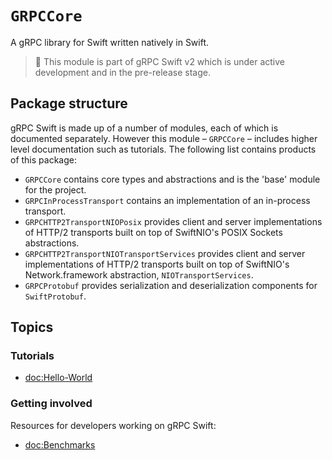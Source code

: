 # ``GRPCCore``

A gRPC library for Swift written natively in Swift.

> 🚧 This module is part of gRPC Swift v2 which is under active development and in the pre-release
> stage.

## Package structure

gRPC Swift is made up of a number of modules, each of which is documented separately. However this
module – ``GRPCCore`` – includes higher level documentation such as tutorials. The following list
contains products of this package:

- ``GRPCCore`` contains core types and abstractions and is the 'base' module for the project.
- `GRPCInProcessTransport` contains an implementation of an in-process transport.
- `GRPCHTTP2TransportNIOPosix` provides client and server implementations of HTTP/2 transports built
  on top of SwiftNIO's POSIX Sockets abstractions.
- `GRPCHTTP2TransportNIOTransportServices` provides client and server implementations of HTTP/2
  transports built on top of SwiftNIO's Network.framework abstraction, `NIOTransportServices`.
- `GRPCProtobuf` provides serialization and deserialization components for `SwiftProtobuf`.

## Topics

### Tutorials

- <doc:Hello-World>

### Getting involved

Resources for developers working on gRPC Swift:

- <doc:Benchmarks>
